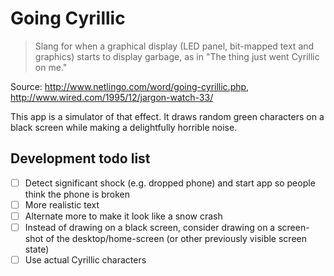 Going Cyrillic
==============

> Slang for when a graphical display (LED panel, bit-mapped text and graphics) starts to display garbage, as in "The thing just went Cyrillic on me."

Source: http://www.netlingo.com/word/going-cyrillic.php, http://www.wired.com/1995/12/jargon-watch-33/

This app is a simulator of that effect. It draws random green characters on a black screen while making a delightfully horrible noise.



Development todo list
---------------------

* [ ] Detect significant shock (e.g. dropped phone) and start app so people think the phone is broken
* [ ] More realistic text
* [ ] Alternate more to make it look like a snow crash
* [ ] Instead of drawing on a black screen, consider drawing on a screen-shot of the desktop/home-screen (or other previously visible screen state)
* [ ] Use actual Cyrillic characters
